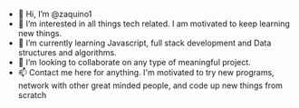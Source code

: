 - 👋 Hi, I’m @zaquino1
- 👀 I’m interested in all things tech related. I am motivated to keep learning new things.
- 🌱 I’m currently learning Javascript, full stack development and Data structures and algorithms.
- 💞️ I’m looking to collaborate on any type of meaningful project.
- 📫 Contact me here for anything. I'm motivated to try new programs, network with other great minded people, and code up new things from scratch

<!---
zaquino1/zaquino1 is a ✨ special ✨ repository because its `README.md` (this file) appears on your GitHub profile.
You can click the Preview link to take a look at your changes.
--->
